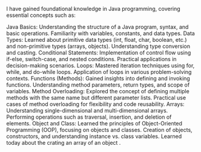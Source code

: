 I have gained foundational knowledge in Java programming, covering essential concepts such as:

Java Basics:
Understanding the structure of a Java program, syntax, and basic operations.
Familiarity with variables, constants, and data types.
Data Types:
Learned about primitive data types (int, float, char, boolean, etc.) and non-primitive types (arrays, objects).
Understanding type conversion and casting.
Conditional Statements:
Implementation of control flow using if-else, switch-case, and nested conditions.
Practical applications in decision-making scenarios.
Loops:
Mastered iteration techniques using for, while, and do-while loops.
Application of loops in various problem-solving contexts.
Functions (Methods):
Gained insights into defining and invoking functions.
Understanding method parameters, return types, and scope of variables.
Method Overloading:
Explored the concept of defining multiple methods with the same name but different parameter lists.
Practical use cases of method overloading for flexibility and code reusability.
Arrays:
Understanding single-dimensional and multi-dimensional arrays.
Performing operations such as traversal, insertion, and deletion of elements.
Object and Class:
Learned the principles of Object-Oriented Programming (OOP), focusing on objects and classes.
Creation of objects, constructors, and understanding instance vs. class variables.
Learned today about the crating an array of an object
.
